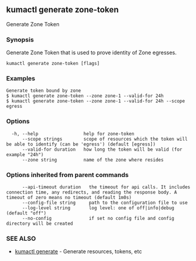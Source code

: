 ## kumactl generate zone-token

Generate Zone Token

### Synopsis

Generate Zone Token that is used to prove identity of Zone egresses.

```
kumactl generate zone-token [flags]
```

### Examples

```
Generate token bound by zone
$ kumactl generate zone-token --zone zone-1 --valid-for 24h
$ kumactl generate zone-token --zone zone-1 --valid-for 24h --scope egress
```

### Options

```
  -h, --help                 help for zone-token
      --scope strings        scope of resources which the token will be able to identify (can be 'egress') (default [egress])
      --valid-for duration   how long the token will be valid (for example "24h")
      --zone string          name of the zone where resides
```

### Options inherited from parent commands

```
      --api-timeout duration   the timeout for api calls. It includes connection time, any redirects, and reading the response body. A timeout of zero means no timeout (default 1m0s)
      --config-file string     path to the configuration file to use
      --log-level string       log level: one of off|info|debug (default "off")
      --no-config              if set no config file and config directory will be created
```

### SEE ALSO

* [kumactl generate](kumactl_generate.md)	 - Generate resources, tokens, etc

